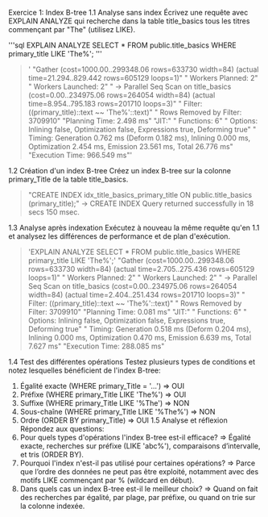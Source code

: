 
Exercice 1: Index B-tree
1.1 Analyse sans index
Écrivez une requête avec EXPLAIN ANALYZE qui recherche dans la table title_basics tous les titres
commençant par "The" (utilisez LIKE).

'''sql
EXPLAIN ANALYZE
SELECT *
FROM public.title_basics
WHERE primary_title LIKE 'The%';
'''
> ' "Gather  (cost=1000.00..299348.06 rows=633730 width=84) (actual time=21.294..829.442 rows=605129 loops=1)"
"  Workers Planned: 2"
"  Workers Launched: 2"
"  ->  Parallel Seq Scan on title_basics  (cost=0.00..234975.06 rows=264054 width=84) (actual time=8.954..795.183 rows=201710 loops=3)"
"        Filter: ((primary_title)::text ~~ 'The%'::text)"
"        Rows Removed by Filter: 3709910"
"Planning Time: 2.498 ms"
"JIT:"
"  Functions: 6"
"  Options: Inlining false, Optimization false, Expressions true, Deforming true"
"  Timing: Generation 0.762 ms (Deform 0.182 ms), Inlining 0.000 ms, Optimization 2.454 ms, Emission 23.561 ms, Total 26.776 ms"
"Execution Time: 966.549 ms"'

1.2 Création d'un index B-tree
Créez un index B-tree sur la colonne primary_Title de la table title_basics.
> "CREATE INDEX idx_title_basics_primary_title
ON public.title_basics (primary_title);"
-> CREATE INDEX
Query returned successfully in 18 secs 150 msec.

1.3 Analyse après indexation
Exécutez à nouveau la même requête qu'en 1.1 et analysez les différences de performance et de plan
d'exécution.
> 'EXPLAIN ANALYZE
SELECT *
FROM public.title_basics
WHERE primary_title LIKE 'The%';'
"Gather  (cost=1000.00..299348.06 rows=633730 width=84) (actual time=2.705..275.436 rows=605129 loops=1)"
"  Workers Planned: 2"
"  Workers Launched: 2"
"  ->  Parallel Seq Scan on title_basics  (cost=0.00..234975.06 rows=264054 width=84) (actual time=2.404..251.434 rows=201710 loops=3)"
"        Filter: ((primary_title)::text ~~ 'The%'::text)"
"        Rows Removed by Filter: 3709910"
"Planning Time: 0.081 ms"
"JIT:"
"  Functions: 6"
"  Options: Inlining false, Optimization false, Expressions true, Deforming true"
"  Timing: Generation 0.518 ms (Deform 0.204 ms), Inlining 0.000 ms, Optimization 0.470 ms, Emission 6.639 ms, Total 7.627 ms"
"Execution Time: 288.085 ms"

1.4 Test des différentes opérations
Testez plusieurs types de conditions et notez lesquelles bénéficient de l'index B-tree:
1. Égalité exacte (WHERE primary_Title = '...') => OUI
2. Préfixe (WHERE primary_Title LIKE 'The%') => OUI
3. Suffixe (WHERE primary_Title LIKE '%The') => NON
4. Sous-chaîne (WHERE primary_Title LIKE '%The%') => NON
5. Ordre (ORDER BY primary_Title) =>    OUI 
1.5 Analyse et réflexion
Répondez aux questions:
1. Pour quels types d'opérations l'index B-tree est-il efficace?
=> Égalité exacte, recherches sur préfixe (LIKE 'abc%'), comparaisons d’intervalle, et tris (ORDER BY).
2. Pourquoi l'index n'est-il pas utilisé pour certaines opérations?
=> Parce que l’ordre des données ne peut pas être exploité, notamment avec des motifs LIKE commençant par % (wildcard en début).
3. Dans quels cas un index B-tree est-il le meilleur choix?
=> Quand on fait des recherches par égalité, par plage, par préfixe, ou quand on trie sur la colonne indexée.



